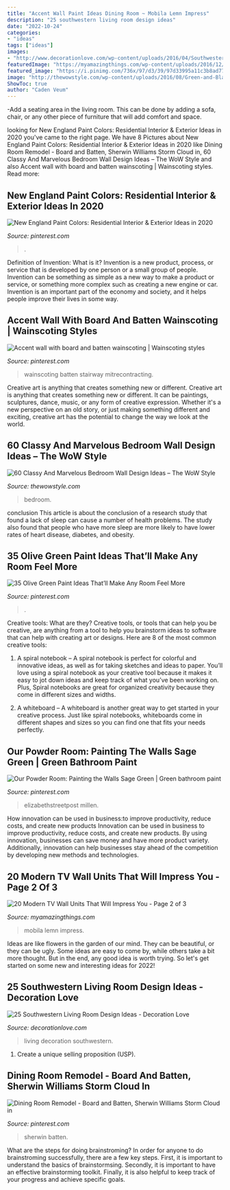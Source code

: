 ```yaml
---
title: "Accent Wall Paint Ideas Dining Room ~ Mobila Lemn Impress"
description: "25 southwestern living room design ideas"
date: "2022-10-24"
categories:
- "ideas"
tags: ["ideas"]
images:
- "http://www.decorationlove.com/wp-content/uploads/2016/04/Southwestern-Living-Room-Design-Inspiration.jpg"
featuredImage: "https://myamazingthings.com/wp-content/uploads/2016/12/abw_dorade_eml.jpg"
featured_image: "https://i.pinimg.com/736x/97/d3/39/97d33995a11c3b8ad7790bbd7c2a2aec.jpg"
image: "http://thewowstyle.com/wp-content/uploads/2016/08/Green-and-Black-Bedroom-Wall-Ideas.jpg"
ShowToc: true
author: "Caden Veum"
---
```



-Add a seating area in the living room. This can be done by adding a sofa, chair, or any other piece of furniture that will add comfort and space.

	

		
looking for New England Paint Colors: Residential Interior &amp; Exterior Ideas in 2020 you've came to the right page. We have 8 Pictures about New England Paint Colors: Residential Interior &amp; Exterior Ideas in 2020 like Dining Room Remodel - Board and Batten, Sherwin Williams Storm Cloud in, 60 Classy And Marvelous Bedroom Wall Design Ideas – The WoW Style and also Accent wall with board and batten wainscoting | Wainscoting styles. Read more:
		
    
## New England Paint Colors: Residential Interior &amp; Exterior Ideas In 2020

<img loading=lazy src="https://i.pinimg.com/736x/97/d3/39/97d33995a11c3b8ad7790bbd7c2a2aec.jpg" onerror="this.onerror=null;this.src='https://tse1.mm.bing.net/th?id=OIP.4e9JtkJhNlRzLwumoWBC1QHaKq&amp;pid=15.1';" alt="New England Paint Colors: Residential Interior &amp; Exterior Ideas in 2020">

_Source: pinterest.com_

>. 

	

Definition of Invention: What is it?
Invention is a new product, process, or service that is developed by one person or a small group of people. Invention can be something as simple as a new way to make a product or service, or something more complex such as creating a new engine or car. Invention is an important part of the economy and society, and it helps people improve their lives in some way.

    
## Accent Wall With Board And Batten Wainscoting | Wainscoting Styles

<img loading=lazy src="https://i.pinimg.com/736x/c4/d9/0a/c4d90a9b4f8bd231b1a2ee8349d3fa0e.jpg" onerror="this.onerror=null;this.src='https://tse1.mm.bing.net/th?id=OIP._uJDzjJmog07IZf0avU8PwHaNJ&amp;pid=15.1';" alt="Accent wall with board and batten wainscoting | Wainscoting styles">

_Source: pinterest.com_

>wainscoting batten stairway mitrecontracting. 

	

Creative art is anything that creates something new or different.
Creative art is anything that creates something new or different. It can be paintings, sculptures, dance, music, or any form of creative expression. Whether it's a new perspective on an old story, or just making something different and exciting, creative art has the potential to change the way we look at the world.

    
## 60 Classy And Marvelous Bedroom Wall Design Ideas – The WoW Style

<img loading=lazy src="http://thewowstyle.com/wp-content/uploads/2016/08/Green-and-Black-Bedroom-Wall-Ideas.jpg" onerror="this.onerror=null;this.src='https://tse1.mm.bing.net/th?id=OIP.xxxPNk6CKttyUHXiWRDXJwHaJ4&amp;pid=15.1';" alt="60 Classy And Marvelous Bedroom Wall Design Ideas – The WoW Style">

_Source: thewowstyle.com_

>bedroom. 

	

conclusion
This article is about the conclusion of a research study that found a lack of sleep can cause a number of health problems. The study also found that people who have more sleep are more likely to have lower rates of heart disease, diabetes, and obesity.

    
## 35 Olive Green Paint Ideas That’ll Make Any Room Feel More

<img loading=lazy src="https://i.pinimg.com/736x/82/10/0c/82100c8c73cb4410dcc283931c8cd799.jpg" onerror="this.onerror=null;this.src='https://tse4.mm.bing.net/th?id=OIP.icwAfgLpOoRzrob2Hx0G_AHaLH&amp;pid=15.1';" alt="35 Olive Green Paint Ideas That’ll Make Any Room Feel More">

_Source: pinterest.com_

>. 

	

Creative tools: What are they?
Creative tools, or tools that can help you be creative, are anything from a tool to help you brainstorm ideas to software that can help with creating art or designs. Here are 8 of the most common creative tools:
1. A spiral notebook – A spiral notebook is perfect for colorful and innovative ideas, as well as for taking sketches and ideas to paper. You’ll love using a spiral notebook as your creative tool because it makes it easy to jot down ideas and keep track of what you’ve been working on. Plus, Spiral notebooks are great for organized creativity because they come in different sizes and widths.

2. A whiteboard – A whiteboard is another great way to get started in your creative process. Just like spiral notebooks, whiteboards come in different shapes and sizes so you can find one that fits your needs perfectly.

    
## Our Powder Room: Painting The Walls Sage Green | Green Bathroom Paint

<img loading=lazy src="https://i.pinimg.com/736x/5c/6e/a4/5c6ea4ed897d8f26d381cf2eb920549f.jpg" onerror="this.onerror=null;this.src='https://tse2.mm.bing.net/th?id=OIP.wGSLy7P3BhAShIArRYkPIwHaLH&amp;pid=15.1';" alt="Our Powder Room: Painting the Walls Sage Green | Green bathroom paint">

_Source: pinterest.com_

>elizabethstreetpost millen. 

	

How innovation can be used in business:to improve productivity, reduce costs, and create new products
Innovation can be used in business to improve productivity, reduce costs, and create new products. By using innovation, businesses can save money and have more product variety. Additionally, innovation can help businesses stay ahead of the competition by developing new methods and technologies.

    
## 20 Modern TV Wall Units That Will Impress You - Page 2 Of 3

<img loading=lazy src="https://myamazingthings.com/wp-content/uploads/2016/12/abw_dorade_eml.jpg" onerror="this.onerror=null;this.src='https://tse3.mm.bing.net/th?id=OIP.odeN7IFLdFx9DZu1oPjGxQHaGY&amp;pid=15.1';" alt="20 Modern TV Wall Units That Will Impress You - Page 2 of 3">

_Source: myamazingthings.com_

>mobila lemn impress. 

	

Ideas are like flowers in the garden of our mind. They can be beautiful, or they can be ugly. Some ideas are easy to come by, while others take a bit more thought. But in the end, any good idea is worth trying. So let's get started on some new and interesting ideas for 2022!

    
## 25 Southwestern Living Room Design Ideas - Decoration Love

<img loading=lazy src="http://www.decorationlove.com/wp-content/uploads/2016/04/Southwestern-Living-Room-Design-Inspiration.jpg" onerror="this.onerror=null;this.src='https://tse4.mm.bing.net/th?id=OIP.fRcPORZluzOqJW0hcShp6gHaJ4&amp;pid=15.1';" alt="25 Southwestern Living Room Design Ideas - Decoration Love">

_Source: decorationlove.com_

>living decoration southwestern. 

	

1. Create a unique selling proposition (USP).

    
## Dining Room Remodel - Board And Batten, Sherwin Williams Storm Cloud In

<img loading=lazy src="https://i.pinimg.com/736x/26/1f/3a/261f3aa5bd08a3c4658f99b772ba91d3.jpg" onerror="this.onerror=null;this.src='https://tse3.mm.bing.net/th?id=OIP.z2e23CDGjvv_jYW6rP3ZlgHaJ3&amp;pid=15.1';" alt="Dining Room Remodel - Board and Batten, Sherwin Williams Storm Cloud in">

_Source: pinterest.com_

>sherwin batten. 

	

What are the steps for doing brainstroming?
In order for anyone to do brainstroming successfully, there are a few key steps. First, it is important to understand the basics of brainstormsing. Secondly, it is important to have an effective brainstorming toolkit. Finally, it is also helpful to keep track of your progress and achieve specific goals.


